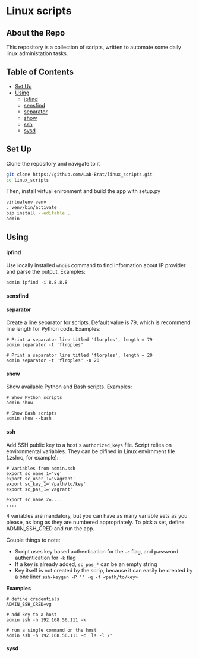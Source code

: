 # Linux scripts
## About the Repo
This repository is a collection of scripts, written to automate some daily linux administation tasks.

## Table of Contents
- [Set Up](#set-up)
- [Using](#using)
   - [ipfind](#ipfind)
   - [sensfind](#sensfind)
   - [separator](#separator)
   - [show](#show)
   - [ssh](#ssh)
   - [sysd](#sysd)

## Set Up
Clone the repository and navigate to it
```bash
git clone https://github.com/Lab-Brat/linux_scripts.git
cd linux_scripts
```  

Then, install virtual enironment and build the app with setup.py
```bash
virtualenv venv
. venv/bin/activate
pip install --editable .
admin
```

## Using
#### ipfind
Use locally installed `whois` command to find information about IP provider 
and parse the output.
Examples:
```
admin ipfind -i 8.8.8.8
```

#### sensfind

#### separator
Create a line separator for scripts. 
Default value is 79, which is recommend line length for Python code.
Examples:
```
# Print a separator line titled 'florples', length = 79
admin separator -t 'flroples'

# Print a separator line titled 'florples', length = 20
admin separator -t 'flroples' -n 20
```

#### show
Show available Python and Bash scripts.
Examples:
```
# Show Python scripts
admin show

# Show Bash scripts
admin show --bash
```

#### ssh
Add SSH public key to a host's `authorized_keys` file. 
Script relies on environmental variables. They can be difined in Linux envirnment file (.zshrc, for example):
```
# Variables from admin.ssh
export sc_name_1='vg'
export sc_user_1='vagrant'
export sc_key_1='/path/to/key'
export sc_pas_1='vagrant'

export sc_name_2=....
....
```
4 variables are mandatory, but you can have as many variable sets as you please, as long as they are numbered appropriately. 
To pick a set, define ADMIN_SSH_CRED and run the app.  

Couple things to note:
- Script uses key based authentication for the `-c` flag, and password authentication for `-k` flag
- If a key is already added, `sc_pas_*` can be an empty string
- Key itself is not created by the scrip, because it can easily be created by a one liner `ssh-keygen -P '' -q -f <path/to/key>`


**Examples**
```
# define credentials
ADMIN_SSH_CRED=vg

# add key to a host
admin ssh -h 192.168.56.111 -k

# run a single command on the host
admin ssh -h 192.168.56.111 -c 'ls -l /'
```

#### sysd
